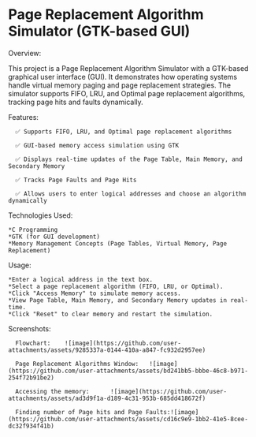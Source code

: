 # Page Replacement Algorithm Simulator (GTK-based GUI)

Overview:

This project is a Page Replacement Algorithm Simulator with a GTK-based graphical user interface (GUI). It demonstrates how operating systems handle virtual memory paging and page replacement strategies. 
The simulator supports FIFO, LRU, and Optimal page replacement algorithms, tracking page hits and faults dynamically.

Features:

      ✅ Supports FIFO, LRU, and Optimal page replacement algorithms
      
      ✅ GUI-based memory access simulation using GTK

      ✅ Displays real-time updates of the Page Table, Main Memory, and Secondary Memory
      
      ✅ Tracks Page Faults and Page Hits
      
      ✅ Allows users to enter logical addresses and choose an algorithm dynamically

Technologies Used:

    *C Programming
    *GTK (for GUI development)
    *Memory Management Concepts (Page Tables, Virtual Memory, Page Replacement)

Usage:

    *Enter a logical address in the text box.
    *Select a page replacement algorithm (FIFO, LRU, or Optimal).
    *Click "Access Memory" to simulate memory access.
    *View Page Table, Main Memory, and Secondary Memory updates in real-time.
    *Click "Reset" to clear memory and restart the simulation.

Screenshots:

      Flowchart:    ![image](https://github.com/user-attachments/assets/9285337a-0144-410a-a847-fc932d2957ee)
      
      Page Replacement Algorithms Window:   ![image](https://github.com/user-attachments/assets/bd241bb5-bbbe-46c8-b971-254f72b91be2)
      
      Accessing the memory:      ![image](https://github.com/user-attachments/assets/ad3d9f1a-d189-4c31-953b-685dd418672f)
      
      Finding number of Page hits and Page Faults:![image](https://github.com/user-attachments/assets/cd16c9e9-1bb2-41e5-8cee-dc32f934f41b)



